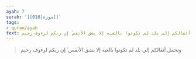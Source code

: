 ```yaml
---
ayah: 7
surah: '[[016|سورة]]'
tags:
- quran/ayah
text: وتحمل أثقالكم إلى بلد لم تكونوا بالغيه إلا بشق الأنفس ۚ إن ربكم لرءوف رحيم
---
```

> وتحمل أثقالكم إلى بلد لم تكونوا بالغيه إلا بشق الأنفس ۚ إن ربكم لرءوف رحيم
